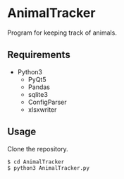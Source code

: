 # AnimalTracker
Program for keeping track of animals.

## Requirements

- Python3
    - PyQt5
    - Pandas
    - sqlite3
    - ConfigParser
    - xlsxwriter

## Usage
Clone the repository.
```shell
$ cd AnimalTracker
$ python3 AnimalTracker.py
```
